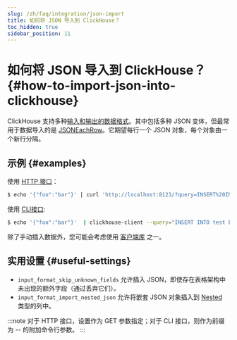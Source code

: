 ```yaml
---
slug: /zh/faq/integration/json-import
title: 如何将 JSON 导入到 ClickHouse？
toc_hidden: true
sidebar_position: 11
---
```


# 如何将 JSON 导入到 ClickHouse？ {#how-to-import-json-into-clickhouse}

ClickHouse 支持多种[输入和输出的数据格式](../../interfaces/formats.md)。其中包括多种 JSON 变体，但最常用于数据导入的是 [JSONEachRow](../../interfaces/formats.md#jsoneachrow)。它期望每行一个 JSON 对象，每个对象由一个新行分隔。

## 示例 {#examples}

使用 [HTTP 接口](../../interfaces/http.md)：

``` bash
$ echo '{"foo":"bar"}' | curl 'http://localhost:8123/?query=INSERT%20INTO%20test%20FORMAT%20JSONEachRow' --data-binary @-
```

使用 [CLI接口](../../interfaces/cli.md):

``` bash
$ echo '{"foo":"bar"}'  | clickhouse-client --query="INSERT INTO test FORMAT JSONEachRow"
```

除了手动插入数据外，您可能会考虑使用 [客户端库](../../interfaces/index.md) 之一。

## 实用设置 {#useful-settings}

-   `input_format_skip_unknown_fields` 允许插入 JSON，即使存在表格架构中未出现的额外字段（通过丢弃它们）。
-   `input_format_import_nested_json` 允许将嵌套 JSON 对象插入到 [Nested](../../sql-reference/data-types/nested-data-structures/nested.md) 类型的列中。

:::note
对于 HTTP 接口，设置作为 GET 参数指定；对于 CLI 接口，则作为前缀为 -- 的附加命令行参数。
:::